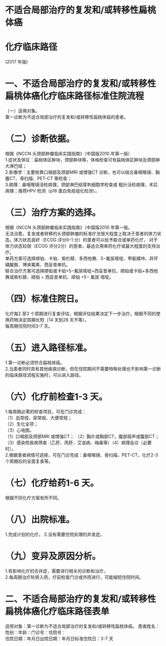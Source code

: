 # 不适合局部治疗的复发和/或转移性扁桃体癌  
# 化疗临床路径  
(2017 年版)  
# 一、不适合局部治疗的复发和/或转移性扁桃体癌化疗临床路径标准住院流程  
（一）适用对象。  
第一诊断为不适合局部治疗的复发和/或转移性扁桃体癌的患者。  
# （二）诊断依据。  
根据《NCCN 头颈部肿瘤临床实践指南》（中国版2010 年第一版）  
1.症状及体征：扁桃体区肿块，颈部肿块等，体格检查可有扁桃体区肿块及颈部肿大淋巴结；  
2.影像学：主要依靠口咽部及颈部MRI 或增强CT 诊断，也可以结合鼻咽喉镜、胸腹CT、骨扫描、PET-CT 等检查；  
3.病理：鼻咽喉镜活检病理，颈部淋巴结穿刺细胞学检查或 粗针活检病理，术后病理；推荐HPV 检测（p16 蛋白免疫组化检测）。  
# （三）治疗方案的选择。  
根据《NCCN 头颈部肿瘤临床实践指南》（中国版2010 年第一版。  
无法治愈、复发或者转移的头颈部肿瘤的标准疗法很大程度上取决于患者的体力状态。体力状态良好（ECOG 评分0-1 分）的患者可以给予联合或单药化疗， 对于体力状态较弱（ECOG 评分2分）的患者，最适合用单药化疗或最大程度的支持治疗。  
单药方案可选择顺铂、卡铂、紫杉醇、多西他赛、$5-$氟尿嘧啶、甲氨蝶呤、异环磷酸胺、博来霉素、西妥昔单抗。  
联合治疗方案可选择顺铂或卡铂$+5-$氟尿嘧啶$+$西妥昔单抗、顺铂或卡铂+多西他赛或紫杉醇、顺铂 $+$ 西妥昔单抗、顺铂 $+5-$ 氟尿 嘧啶。  
# （四）标准住院日。  
化疗每2 至3 个周期进行复查评估，根据评估结果决定下一步治疗。根据不同的使用药物决定周期长短（14 天到28 天不等）。  
每周期住院时间3-7 天。  
# （五）进入路径标准。  
1.第一诊断必须符合扁桃体癌。  
2.当患者同时具有其他疾病诊断，但在住院期间不需要特殊处理也不影响第一诊断的临床路径流程实施时，可以进入路径。  
# （六）化疗前检查1-3 天。  
1.每周期必需的检查项目，可在门诊完成：  
（1）血常规、尿常规、大便常规；  
（2）生化全项；  
（3）心电图。  
（1）口咽部及颈部MRI 或增强CT； （2）胸片或胸部CT，腹部超声或腹部CT； （3）感染性疾病筛查（乙肝、丙肝、艾滋病、梅毒等）（4）病理会诊（必要时）。  
2.根据患者病情可选择，可在门诊完成：鼻咽喉镜、骨扫描，PET-CT，化疗2-3 个周期后的全面复查等。  
# （七）化疗给药1-6 天。  
根据不同化疗方案有所不同。  
# （八）出院标准。  
1.完成计划的化疗。 2.没有需要住院处理的并发症。  
# （九）变异及原因分析。  
1.有影响化疗的合并症，需要进行相关的诊断和治疗。  
2.每周期治疗轮转入院，疗前检查门诊或外院进行，可能缩短住院时间。  
# 二、不适合局部治疗的复发和/或转移性扁桃体癌化疗临床路径表单  
适用对象：第一诊断为不适合局部治疗的复发和/或转移性扁桃体癌。 患者姓名：性别：年龄：门诊号：住院号：  
住院日期：年月日出院日期：年月日标准住院日：3-7 天  
